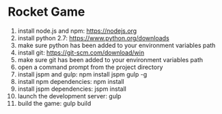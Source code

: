 # Rocket Game

1. install node.js and npm: https://nodejs.org
2. install python 2.7: https://www.python.org/downloads
3. make sure python has been added to your environment variables path
4. install git: https://git-scm.com/download/win
5. make sure git has been added to your environment variables path
6. open a command prompt from the project directory
7. install jspm and gulp: npm install jspm gulp -g
8. install npm dependencies: npm install
9. install jspm dependencies: jspm install
10. launch the development server: gulp
11. build the game: gulp build
